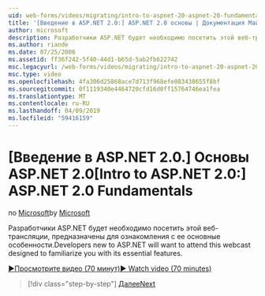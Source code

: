 ```yaml
---
uid: web-forms/videos/migrating/intro-to-aspnet-20-aspnet-20-fundamentals
title: '[Введение в ASP.NET 2.0:] ASP.NET 2.0 основы | Документация Майкрософт'
author: microsoft
description: Разработчики ASP.NET будет необходимо посетить этой веб-трансляции, предназначены для ознакомления с ее основные особенности.
ms.author: riande
ms.date: 07/25/2006
ms.assetid: ff36f242-5f40-44d1-b65d-5ab2fb622742
msc.legacyurl: /web-forms/videos/migrating/intro-to-aspnet-20-aspnet-20-fundamentals
msc.type: video
ms.openlocfilehash: 4fa306d25868ace7d713f968efe083438655f8bf
ms.sourcegitcommit: 0f1119340e4464720cfd16d0ff15764746ea1fea
ms.translationtype: MT
ms.contentlocale: ru-RU
ms.lasthandoff: 04/09/2019
ms.locfileid: "59416159"
---
```

# <a name="intro-to-aspnet-20-aspnet-20-fundamentals"></a><span data-ttu-id="94552-103">[Введение в ASP.NET 2.0.] Основы ASP.NET 2.0</span><span class="sxs-lookup"><span data-stu-id="94552-103">[Intro to ASP.NET 2.0:] ASP.NET 2.0 Fundamentals</span></span>

<span data-ttu-id="94552-104">по [Microsoft](https://github.com/microsoft)</span><span class="sxs-lookup"><span data-stu-id="94552-104">by [Microsoft](https://github.com/microsoft)</span></span>

<span data-ttu-id="94552-105">Разработчики ASP.NET будет необходимо посетить этой веб-трансляции, предназначены для ознакомления с ее основные особенности.</span><span class="sxs-lookup"><span data-stu-id="94552-105">Developers new to ASP.NET will want to attend this webcast designed to familiarize you with its essential features.</span></span>

[<span data-ttu-id="94552-106">&#9654;Просмотрите видео (70 минут)</span><span class="sxs-lookup"><span data-stu-id="94552-106">&#9654; Watch video (70 minutes)</span></span>](https://channel9.msdn.com/Blogs/ASP-NET-Site-Videos/intro-to-aspnet-20-aspnet-20-fundamentals)

> [!div class="step-by-step"]
> [<span data-ttu-id="94552-107">Далее</span><span class="sxs-lookup"><span data-stu-id="94552-107">Next</span></span>](intro-to-aspnet-20-user-interface-elements.md)
